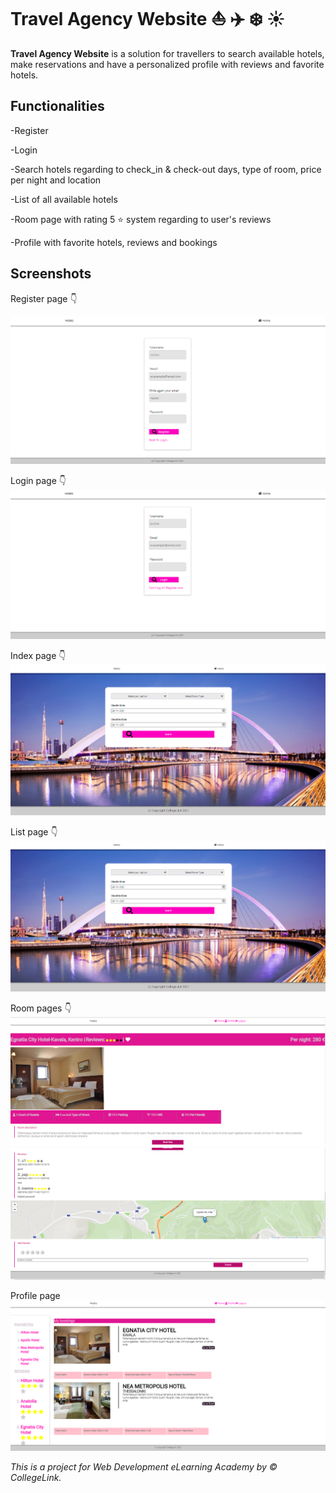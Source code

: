 # **Travel Agency Website** :boat: :airplane: :snowflake: :sunny:

**Travel Agency Website** is a solution for travellers to search available hotels, make reservations and have a personalized profile with reviews and favorite hotels. 

## **Functionalities**
-Register 

-Login

-Search hotels regarding to check_in & check-out days, type of room, price per night and location

-List of all available hotels

-Room page with rating 5 :star: system regarding to user's reviews

-Profile with favorite hotels, reviews and bookings

## **Screenshots**
Register page :point_down:

![register](https://github.com/EiriniRouchota/CollegeLink/blob/main/Screenshots/register-page.png)

Login page :point_down:
![login](https://github.com/EiriniRouchota/CollegeLink/blob/main/Screenshots/login-page.png)

Index page 👇
![index](https://github.com/EiriniRouchota/CollegeLink/blob/main/Screenshots/index-page.png)

List page 👇
![index](https://github.com/EiriniRouchota/CollegeLink/blob/main/Screenshots/index-page.png)

Room pages 👇
![room-basic](https://github.com/EiriniRouchota/CollegeLink/blob/main/Screenshots/room-page-basic.png)
![room-details](https://github.com/EiriniRouchota/CollegeLink/blob/main/Screenshots/room-page-details.png)

Profile page 
![profile](https://github.com/EiriniRouchota/CollegeLink/blob/main/Screenshots/profile-page.png)

*This is a project for Web Development eLearning Academy by :copyright: CollegeLink.* 
